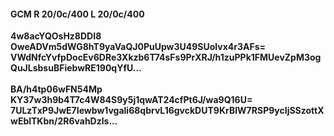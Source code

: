 #### GCM R 20/0c/400 L 20/0c/400
**4w8acYQOsHz8DDI8**<br/>**OweADVm5dWG8hT9yaVaQJ0PuUpw3U49SUolvx4r3AFs=**<br/>**VWdNfcYvfpDocEv6DRe3Xkzb6T74sFs9PrXRJ/h1zuPPk1FMUevZpM3ogQuJLsbsuBFiebwRE190qYfU...**<br/><br/>
**BA/h4tp06wFN54Mp**<br/>**KY37w3h9b4T7c4W84S9y5j1qwAT24cfPt6J/wa9Q16U=**<br/>**7ULzTxP9JwE7Iewbw1vgali68qbrvL16gvckDUT9KrBIW7RSP9ycIjSSzottXwEblTKbn/2R6vahDzls...**